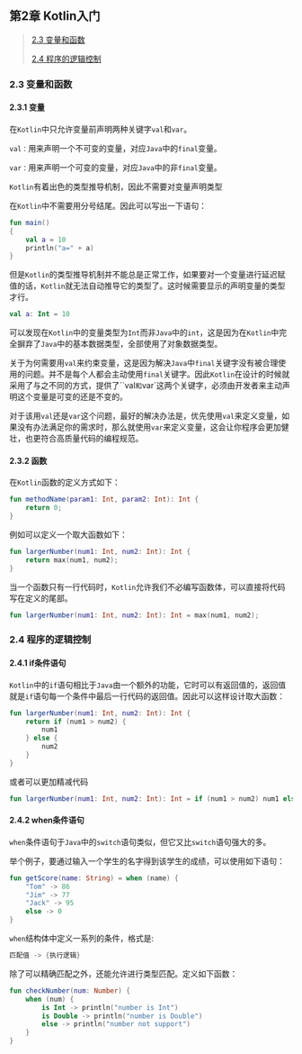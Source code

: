## 第2章 Kotlin入门

>[2.3 变量和函数](#2.3)
>
>[2.4 程序的逻辑控制](#2.4)

<h3 id="2.3">2.3 变量和函数</h3>

#### 2.3.1 变量

在`Kotlin`中只允许变量前声明两种关键字`val`和`var`。

`val：`用来声明一个不可变的变量，对应`Java`中的`final`变量。

`var：`用来声明一个可变的变量，对应`Java`中的非`final`变量。

`Kotlin`有着出色的类型推导机制，因此不需要对变量声明类型

在`Kotlin`中不需要用分号结尾。因此可以写出一下语句：

```kotlin
fun main()
{
    val a = 10
    println("a=" + a)
}
```

但是`Kotlin`的类型推导机制并不能总是正常工作，如果要对一个变量进行延迟赋值的话，`Kotlin`就无法自动推导它的类型了。这时候需要显示的声明变量的类型才行。

```kotlin
val a: Int = 10
```

可以发现在`Kotlin`中的变量类型为`Int`而非`Java`中的`int`，这是因为在`Kotlin`中完全摒弃了`Java`中的基本数据类型，全部使用了对象数据类型。

关于为何需要用`val`来约束变量，这是因为解决`Java`中`final`关键字没有被合理使用的问题。并不是每个人都会主动使用`final`关键字。因此`Kotlin`在设计的时候就采用了与之不同的方式，提供了``val`和`var`这两个关键字，必须由开发者来主动声明这个变量是可变的还是不变的。

对于该用`val`还是`var`这个问题，最好的解决办法是，优先使用`val`来定义变量，如果没有办法满足你的需求时，那么就使用`var`来定义变量，这会让你程序会更加健壮，也更符合高质量代码的编程规范。

#### 2.3.2 函数

在`Kotlin`函数的定义方式如下：

```kotlin
fun methodName(param1: Int, param2: Int): Int {
	return 0;
}
```

例如可以定义一个取大函数如下：

```kotlin
fun largerNumber(num1: Int, num2: Int): Int {
    return max(num1, num2);
}
```

当一个函数只有一行代码时，`Kotlin`允许我们不必编写函数体，可以直接将代码写在定义的尾部。

```kotlin
fun largerNumber(num1: Int, num2: Int): Int = max(num1, num2);
```

<h3 id="2.4">2.4 程序的逻辑控制</h3>

#### 2.4.1 if条件语句

`Kotlin`中的`if`语句相比于`Java`由一个额外的功能，它时可以有返回值的，返回值就是`if`语句每一个条件中最后一行代码的返回值。因此可以这样设计取大函数：

```kotlin
fun largerNumber(num1: Int, num2: Int): Int {
    return if (num1 > num2) {
        num1
    } else {
        num2
    }
}
```

或者可以更加精减代码

```kotlin
fun largerNumber(num1: Int, num2: Int): Int = if (num1 > num2) num1 else num2
```

#### 2.4.2 when条件语句

`when`条件语句于`Java`中的`switch`语句类似，但它又比`switch`语句强大的多。

举个例子，要通过输入一个学生的名字得到该学生的成绩，可以使用如下语句：

```kotlin
fun getScore(name: String) = when (name) {
    "Tom" -> 86
    "Jim" -> 77
    "Jack" -> 95
    else -> 0
}
```

`when`结构体中定义一系列的条件，格式是:

```kotlin
匹配值 -> {执行逻辑}
```

除了可以精确匹配之外，还能允许进行类型匹配。定义如下函数：

```kotlin
fun checkNumber(num: Number) {
    when (num) {
        is Int -> println("number is Int")
        is Double -> println("number is Double")
        else -> println("number not support")
    }
}
```

